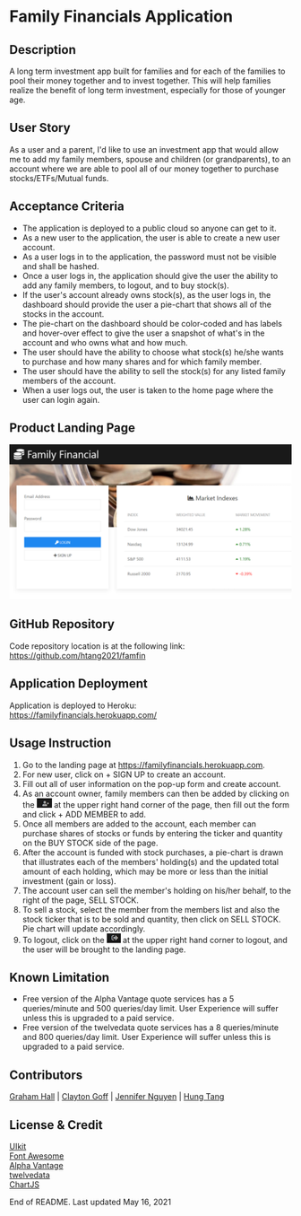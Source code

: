 # Family Financials Application

## Description
A long term investment app built for families and for each of the families to pool their money together and to invest together.  This will help families realize the benefit of long term investment, especially for those of younger age.  

## User Story
As a user and a parent, I'd like to use an investment app that would allow me to add my family members, spouse and children (or grandparents), to an account where we are able to pool all of our money together to purchase stocks/ETFs/Mutual funds.

## Acceptance Criteria
- The application is deployed to a public cloud so anyone can get to it.
- As a new user to the application, the user is able to create a new user account.
- As a user logs in to the application, the password must not be visible and shall be hashed. 
- Once a user logs in, the application should give the user the ability to add any family members, to logout, and to buy stock(s).
- If the user's account already owns stock(s), as the user logs in, the dashboard should provide the user a pie-chart that shows all of the stocks in the account.
- The pie-chart on the dashboard should be color-coded and has labels and hover-over effect to give the user a snapshot of what's in the account and who owns what and how much.
-  The user should have the ability to choose what stock(s) he/she wants to purchase and how many shares and for which family member.
- The user should have the ability to sell the stock(s) for any listed family members of the account.
- When a user logs out, the user is taken to the home page where the user can login again.

## Product Landing Page
![](./public/assets/img/FamilyFinancials_HomePage.png)

## GitHub Repository
Code repository location is at the following link:  
https://github.com/htang2021/famfin

## Application Deployment
Application is deployed to Heroku:  
https://familyfinancials.herokuapp.com/

## Usage Instruction
1. Go to the landing page at https://familyfinancials.herokuapp.com.
2. For new user, click on + SIGN UP to create an account.
3. Fill out all of user information on the pop-up form and create account.
4. As an account owner, family members can then be added by clicking on the ![](./public/assets/img/memberAddIcon.png) at the upper right hand corner of the page, then fill out the form and click + ADD MEMBER to add.
5. Once all members are added to the account, each member can purchase shares of stocks or funds by entering the ticker and quantity on the BUY STOCK side of the page.
6. After the account is funded with stock purchases, a pie-chart is drawn that illustrates each of the members' holding(s) and the updated total amount of each holding, which may be more or less than the initial investment (gain or loss).
7. The account user can sell the member's holding on his/her behalf, to the right of the page, SELL STOCK.
8. To sell a stock, select the member from the members list and also the stock ticker that is to be sold and quantity, then click on SELL STOCK.  Pie chart will update accordingly.
9. To logout, click on the ![](./public/assets/img/logoutIcon.png) at the upper right hand corner to logout, and the user will be brought to the landing page.

## Known Limitation
- Free version of the Alpha Vantage quote services has a 5 queries/minute and 500 queries/day limit.  User Experience will suffer unless this is upgraded to a paid service.
- Free version of the twelvedata quote services has a 8 queries/minute and 800 queries/day limit.  User Experience will suffer unless this is upgraded to a paid service.

## Contributors
[Graham Hall](https://ghall.dev/) |
[Clayton Goff](https://clayto30.github.io/professional-portfolio/) |
[Jennifer Nguyen](https://njthanhtrang.github.io/2.-Advanced-CSS-Challenge-Professional-Portfolio/#Contact) |
[Hung Tang](https://htang2021.github.io/htang-porfolio/)

## License & Credit
[UIkit](https://getuikit.com)  
[Font Awesome](https://fontawesome.com/)  
[Alpha Vantage](https://www.alphavantage.co/)  
[twelvedata](https://twelvedata.com/)  
[ChartJS](https://www.chartjs.org/)


End of README.  Last updated May 16, 2021
